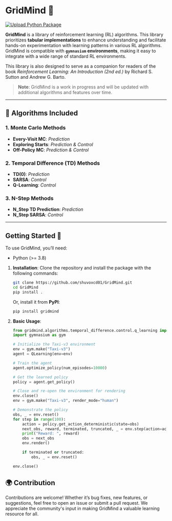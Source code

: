 # GridMind 🧠

[![Upload Python Package](https://github.com/shuvoxcd01/GridMind/actions/workflows/python-publish.yml/badge.svg)](https://github.com/shuvoxcd01/GridMind/actions/workflows/python-publish.yml)

**GridMind** is a library of reinforcement learning (RL) algorithms. This library prioritizes **tabular implementations** to enhance understanding and facilitate hands-on experimentation with learning patterns in various RL algorithms. GridMind is compatible with **`gymnasium` environments**, making it easy to integrate with a wide range of standard RL environments.

This library is also designed to serve as a companion for readers of the book *Reinforcement Learning: An Introduction (2nd ed.)* by Richard S. Sutton and Andrew G. Barto.

> **Note**: GridMind is a work in progress and will be updated with additional algorithms and features over time.

---

## 📜 Algorithms Included

### 1. Monte Carlo Methods
   - **Every-Visit MC**: *Prediction*
   - **Exploring Starts**: *Prediction & Control*
   - **Off-Policy MC**: *Prediction & Control*

### 2. Temporal Difference (TD) Methods
   - **TD(0)**: *Prediction*
   - **SARSA**: *Control*
   - **Q-Learning**: *Control*

### 3. N-Step Methods
   - **N_Step TD Prediction**: *Prediction*
   - **N_Step SARSA**: *Control*

---

## Getting Started 🚀

To use GridMind, you’ll need:
- Python (>= 3.8)

1. **Installation**: Clone the repository and install the package with the following commands:
    ```bash
    git clone https://github.com/shuvoxcd01/GridMind.git
    cd GridMind
    pip install .
    ```
    Or, install it from **PyPI**:
    ```bash
    pip install gridmind
    ```

2. **Basic Usage**:  
    ```python
    from gridmind.algorithms.temporal_difference.control.q_learning import QLearning
    import gymnasium as gym

    # Initialize the Taxi-v3 environment
    env = gym.make("Taxi-v3")
    agent = QLearning(env=env)

    # Train the agent
    agent.optimize_policy(num_episodes=10000)

    # Get the learned policy
    policy = agent.get_policy()

    # Close and re-open the environment for rendering
    env.close()
    env = gym.make("Taxi-v3", render_mode="human")

    # Demonstrate the policy
    obs, _ = env.reset()
    for step in range(100):
        action = policy.get_action_deterministic(state=obs)
        next_obs, reward, terminated, truncated, _ = env.step(action=action)
        print("Reward: ", reward)
        obs = next_obs
        env.render()

        if terminated or truncated:
            obs, _ = env.reset()

    env.close()
    ```


## 🌍 Contribution

Contributions are welcome! Whether it’s bug fixes, new features, or suggestions, feel free to open an issue or submit a pull request. We appreciate the community's input in making GridMind a valuable learning resource for all.
